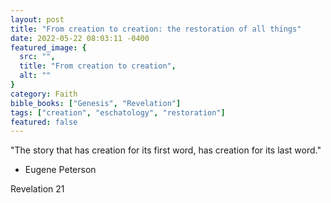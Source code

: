 ```yaml
---
layout: post
title: "From creation to creation: the restoration of all things"
date: 2022-05-22 08:03:11 -0400
featured_image: {
  src: "",
  title: "From creation to creation",
  alt: ""
}
category: Faith
bible_books: ["Genesis", "Revelation"]
tags: ["creation", "eschatology", "restoration"]
featured: false
---
```


"The story that has creation for its first word, has creation for its last word."
- Eugene Peterson

Revelation 21
